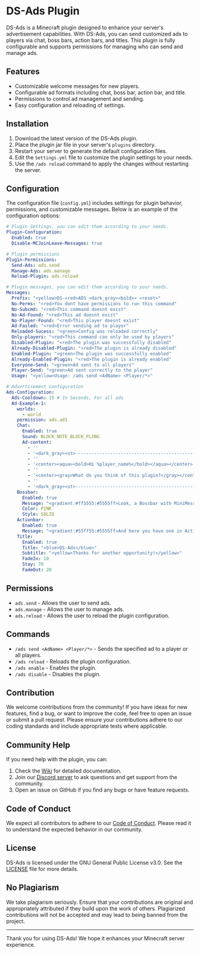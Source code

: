 # DS-Ads Plugin

DS-Ads is a Minecraft plugin designed to enhance your server's advertisement capabilities. With DS-Ads, you can send customized ads to players via chat, boss bars, action bars, and titles. This plugin is fully configurable and supports permissions for managing who can send and manage ads.

## Features

- Customizable welcome messages for new players.
- Configurable ad formats including chat, boss bar, action bar, and title.
- Permissions to control ad management and sending.
- Easy configuration and reloading of settings.

## Installation

1. Download the latest version of the DS-Ads plugin.
2. Place the plugin jar file in your server's `plugins` directory.
3. Restart your server to generate the default configuration files.
4. Edit the `Settings.yml` file to customize the plugin settings to your needs.
5. Use the `/ads reload` command to apply the changes without restarting the server.

## Configuration

The configuration file (`config.yml`) includes settings for plugin behavior, permissions, and customizable messages. Below is an example of the configuration options:

```yaml
# Plugin Settings, you can edit them according to your needs.
Plugin-Configuration:
  Enabled: true
  Disable-MCJoinLeave-Messages: true

# Plugin permissions
Plugin-Permissions:
  Send-Ads: ads.send
  Manage-Ads: ads.manage
  Reload-Plugin: ads.reload

# Plugin messages, you can edit them according to your needs.
Messages:
  Prefix: "<yellow>DS-<red>ADS <dark_gray><bold>» <reset>"
  No-Perms: "<red>You dont have permissions to run this command"
  No-Subcmd: "<red>This command doesnt exist"
  No-Ad-Found: "<red>This ad doesnt exist"
  No-Player-Found: "<red>This player doesnt exist"
  Ad-Failed: "<red>Error sending ad to player"
  Reloaded-Sucess: "<green>Config was reloaded correctly"
  Only-players: "<red>This command can only be used by players"
  Disabled-Plugin: "<red>The plugin was successfully disabled"
  Already-Disabled-Plugin: "<red>The plugin is already disabled"
  Enabled-Plugin: "<green>The plugin was successfully enabled"
  Already-Enabled-Plugin: "<red>The plugin is already enabled"
  Everyone-Send: "<green>Ad sent to all players"
  Player-Send: "<green>Ad sent correctly to the player"
  Usage: "<yellow>Usage: /ads send <AdName> <Player/*>"

# Advertisement configuration
Ads-Configuration:
  Ads-Cooldown: 15 # In Seconds, For all ads
  Ad-Example-1:
    worlds:
      - world
    permission: ads.ad1
    Chat:
      Enabled: true
      Sound: BLOCK_NOTE_BLOCK_PLING
      Ad-content:
        - ''
        - '<dark_gray><st>-----------------------------------------------------'
        - ''
        - '<center><aqua><bold>Hi %player_name%</bold></aqua></center>'
        - ''
        - '<center><gray>What do you think of this plugin?</gray></center>'
        - ''
        - '<dark_gray><st>-----------------------------------------------------'
    Bossbar:
      Enabled: true
      Message: "<gradient:#ff5555:#5555ff>Look, a Bossbar with MiniMessage</gradient>"
      Color: PINK
      Style: SOLID
    Actionbar:
      Enabled: true
      Message: "<gradient:#55ff55:#5555ff>And here you have one in ActionBar</gradient>"
    Title:
      Enabled: true
      Title: "<blue>DS-Ads</blue>"
      Subtitle: "<yellow>Thanks for another opportunity!</yellow>"
      FadeIn: 10
      Stay: 70
      FadeOut: 20
```

## Permissions

- `ads.send` - Allows the user to send ads.
- `ads.manage` - Allows the user to manage ads.
- `ads.reload` - Allows the user to reload the plugin configuration.

## Commands

- `/ads send <AdName> <Player/*>` - Sends the specified ad to a player or all players.
- `/ads reload` - Reloads the plugin configuration.
- `/ads enable` - Enables the plugin.
- `/ads disable` - Disables the plugin.

## Contribution

We welcome contributions from the community! If you have ideas for new features, find a bug, or want to improve the code, feel free to open an issue or submit a pull request. Please ensure your contributions adhere to our coding standards and include appropriate tests where applicable.

## Community Help

If you need help with the plugin, you can:

1. Check the [Wiki](https://wiki.dragonstudio.site) for detailed documentation.
2. Join our [Discord server](https://discord.dragonstudio.site) to ask questions and get support from the community.
3. Open an issue on GitHub if you find any bugs or have feature requests.

## Code of Conduct

We expect all contributors to adhere to our [Code of Conduct](CODE_OF_CONDUCT.md). Please read it to understand the expected behavior in our community.

## License

DS-Ads is licensed under the GNU General Public License v3.0. See the [LICENSE](LICENSE) file for more details.

## No Plagiarism

We take plagiarism seriously. Ensure that your contributions are original and appropriately attributed if they build upon the work of others. Plagiarized contributions will not be accepted and may lead to being banned from the project.

---

Thank you for using DS-Ads! We hope it enhances your Minecraft server experience.
